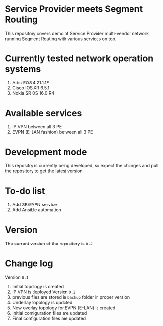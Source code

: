 # Service Provider meets Segment Routing
This repository covers demo of Service Provider multi-vendor network running Segment Routing with various services on top.

# Currently tested network operation systems
1) Arist EOS 4.21.1.1F
2) Cisco IOS XR 6.5.1
3) Nokia SR OS 16.0.R4

# Available services
1) IP VPN between all 3 PE
2) EVPN (E-LAN fashion) between all 3 PE

# Development mode
This repositry is currently being developed, so expect the changes and pull the repository to get the latest version

# To-do list
1) Add SR/EVPN service
2) Add Ansible automation

# Version
The current version of the repository is `0.2`

# Change log
Version `0.1`
1) Initial topology is created
2) IP VPN is deployed
Version `0.2`
1) previous files are stored in `backup` folder in proper version
2) Underlay topology is updated
3) New overlay topology for EVPN (E-LAN) is created
4) Initial configuration files are updated
5) Final configuration files are updated

